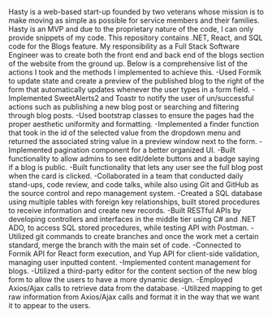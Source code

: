 Hasty is a web-based start-up founded by two veterans whose mission is to make moving as simple as possible for service members and their families. Hasty is an MVP and due to the proprietary nature of the code, I can only provide snippets of my code. This repository contains .NET, React, and SQL code for the Blogs feature.
My responsibility as a Full Stack Software Engineer was to create both the front end and back end of the blogs section of the website from the ground up. Below is a comprehensive list of the actions I took and the methods I implemented to achieve this.
-Used Formik to update state and create a preview of the published blog to the right of the form that automatically updates whenever the user types in a form field.
-Implemented SweetAlerts2 and Toastr to notify the user of un/successful actions such as publishing a new blog post or searching and filtering through blog posts.
-Used bootstrap classes to ensure the pages had the proper aesthetic uniformity and formatting.
-Implemented a finder function that took in the id of the selected value from the dropdown menu and returned the associated string value in a preview window next to the form.
-Implemented pagination component for a better organized UI.
-Built functionality to allow admins to see edit/delete buttons and a badge saying if a blog is public.
-Built functionality that lets any user see the full blog post when the card is clicked.
-Collaborated in a team that conducted daily stand-ups, code review, and code talks, while also using Git and GitHub as the source control and repo management system.
-Created a SQL database using multiple tables with foreign key relationships, built stored procedures to receive information and create new records.
-Built RESTful APIs by developing controllers and interfaces in the middle tier using C# and .NET ADO, to access SQL stored procedures, while testing API with Postman.
-Utilized git commands to create branches and once the work met a certain standard, merge the branch with the main set of code.
-Connected to Formik API for React form execution, and Yup API for client-side validation, managing user inputted content.
-Implemented content management for blogs.
-Utilized a third-party editor for the content section of the new blog form to allow the users to have a more dynamic design.
-Employed Axios/Ajax calls to retrieve data from the database.
-Utilized mapping to get raw information from Axios/Ajax calls and format it in the way that we want it to appear to the users.
